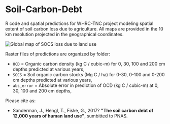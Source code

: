 # Soil-Carbon-Debt

R code and spatial predictions for WHRC-TNC project modeling spatial extent of soil carbon loss due to agriculture. All maps are provided in the 10 km resolution projected in the geographical coordinates.

![Global map of SOCS loss due to land use](https://github.com/whrc/Soil-Carbon-Debt/blob/master/SOCS/Figure_SOC_debt_due_to_land_use.png "Global distribution of cropping and grazing in 2010 from HYDE v3.2 (above) and modeled soil organic carbon (SOC) change in the top two meters (below). Color gradients (image above) indicate proportion of grid cell occupied by given land use. Legend presented (image below) as histogram of SOC loss (Mg C / ha) with positive indicating loss and negative values depicting net gains in SOC.")

Raster files of predictions are organized by folder:

* `OCD` = Organic carbon density (kg C / cubic-m) for 0, 30, 100 and 200 cm depths predicted at various years,
* `SOCS` = Soil organic carbon stocks (Mg C / ha) for 0-30, 0-100 and 0-200 cm depths predicted at various years,
* `abs_error` = Absolute error in prediction of OCD (kg C / cubic-m) at 0, 30, 100 and 200 cm depths,

Please cite as:

* Sanderman, J., Hengl, T., Fiske, G., 2017? **"The soil carbon debt of 12,000 years of human land use"**, sumbitted to PNAS.
